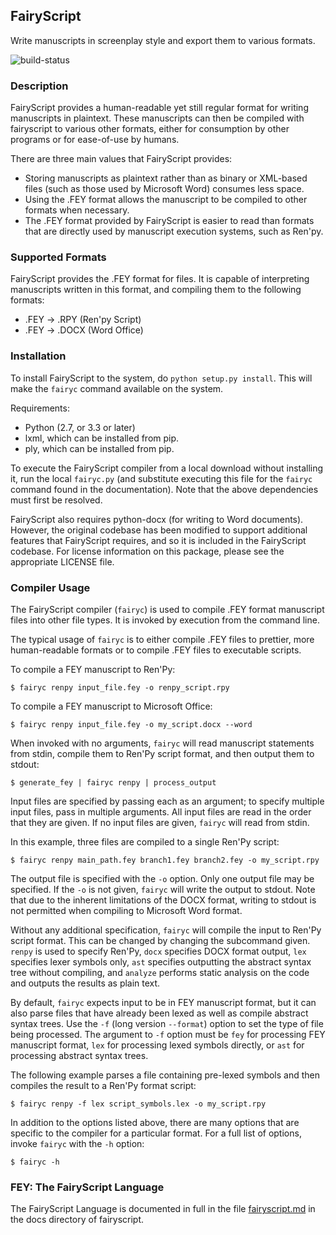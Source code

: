 FairyScript
-----------
Write manuscripts in screenplay style and export them to various formats.

![build-status](https://travis-ci.org/dekarrin/fairyscript.svg?branch=master)

### Description ###
FairyScript provides a human-readable yet still regular format for writing
manuscripts in plaintext. These manuscripts can then be compiled with
fairyscript to various other formats, either for consumption by other programs
or for ease-of-use by humans.

There are three main values that FairyScript provides:
* Storing manuscripts as plaintext rather than as binary or XML-based files
(such as those used by Microsoft Word) consumes less space.
* Using the .FEY format allows the manuscript to be compiled to other formats
when necessary.
* The .FEY format provided by FairyScript is easier to read than formats that are
directly used by manuscript execution systems, such as Ren'py.

### Supported Formats ###
FairyScript provides the .FEY format for files. It is capable of interpreting
manuscripts written in this format, and compiling them to the following formats:
* .FEY -> .RPY (Ren'py Script)
* .FEY -> .DOCX (Word Office)

### Installation ###
To install FairyScript to the system, do `python setup.py install`. This will make
the `fairyc` command available on the system.

Requirements:
* Python (2.7, or 3.3 or later)
* lxml, which can be installed from pip.
* ply, which can be installed from pip.

To execute the FairyScript compiler from a local download without installing it,
run the local `fairyc.py` (and substitute executing this file for the `fairyc`
command found in the documentation). Note that the above dependencies must first
be resolved.

FairyScript also requires python-docx (for writing to Word documents). However, the
original codebase has been modified to support additional features that FairyScript
requires, and so it is included in the FairyScript codebase. For license information
on this package, please see the appropriate LICENSE file.

### Compiler Usage ###
The FairyScript compiler (`fairyc`) is used to compile .FEY format manuscript
files into other file types. It is invoked by execution from the command line.

The typical usage of `fairyc` is to either compile .FEY files to prettier, more
human-readable formats or to compile .FEY files to executable scripts.

To compile a FEY manuscript to Ren'Py:

```shell
$ fairyc renpy input_file.fey -o renpy_script.rpy
```

To compile a FEY manuscript to Microsoft Office:
```shell
$ fairyc renpy input_file.fey -o my_script.docx --word
```

When invoked with no arguments, `fairyc` will read manuscript statements from 
stdin, compile them to Ren'Py script format, and then output them to stdout:

```shell
$ generate_fey | fairyc renpy | process_output
```

Input files are specified by passing each as an argument; to specify multiple
input files, pass in multiple arguments. All input files are read in the order
that they are given. If no input files are given, `fairyc` will read from
stdin.

In this example, three files are compiled to a single Ren'Py script:

```shell
$ fairyc renpy main_path.fey branch1.fey branch2.fey -o my_script.rpy
```

The output file is specified with the `-o` option. Only one output file may be
specified. If the `-o` is not given, `fairyc` will write the output to stdout.
Note that due to the inherent limitations of the DOCX format, writing to stdout
is not permitted when compiling to Microsoft Word format.

Without any additional specification, `fairyc` will compile the input to Ren'Py
script format. This can be changed by changing the subcommand given. `renpy` is
used to specify Ren'Py, `docx` specifies DOCX format output, `lex` specifies
lexer symbols only, `ast` specifies outputting the abstract syntax tree without
compiling, and `analyze` performs static analysis on the code and outputs the
results as plain text.

By default, `fairyc` expects input to be in FEY manuscript format, but it can
also parse files that have already been lexed as well as compile abstract syntax
trees. Use the `-f` (long version `--format`) option to set the type of file
being processed. The argument to `-f` option must be `fey` for processing FEY
manuscript format, `lex` for processing lexed symbols directly, or `ast` for
processing abstract syntax trees.

The following example parses a file containing pre-lexed symbols and then
compiles the result to a Ren'Py format script:

```shell
$ fairyc renpy -f lex script_symbols.lex -o my_script.rpy
```

In addition to the options listed above, there are many options that are
specific to the compiler for a particular format. For a full list of options,
invoke `fairyc` with the `-h` option:

```shell
$ fairyc -h
```

### FEY: The FairyScript Language ###
The FairyScript Language is documented in full in the file
[fairyscript.md](docs/fairyscript.md) in the docs directory of fairyscript.
